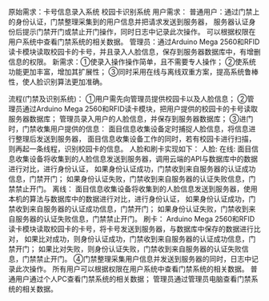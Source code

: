 原始需求：卡号信息录入系统 校园卡识别系统
用户需求：
	普通用户：通过门禁上的身份认证，门禁整理采集到的用户信息并把请求发送到服务器，
	服务器认证身份后提示门禁开门或禁止开门操作，同时日志中记录此次操作。
	可以根据权限在用户系统中查看门禁系统的相关数据。
	管理员：通过Arduino Mega 2560和RFID读卡模块读取校园卡的卡号，并且录入人脸信息，保存到服务器数据库中，有增删信息的权限。
新需求：①使录入操作操作简单，且不需要专人操作；
		②使系统功能更加丰富，增加其扩展性；
		③同时采用在线与离线双重方案，提高系统鲁棒性，使人脸识别算法更加准确。
		

		
流程(门禁及识别系统)：
	①用户需先向管理员提供校园卡以及人脸信息；
	②管理员通过Arduino Mega 2560和RFID读卡模块，把用户提供的校园卡的卡号读取服务器数据库；
	 管理员录入用户的人脸信息，并保存到服务器数据库；
	③进门时，门禁收集用户提供的信息：
		面目信息收集设备定时捕捉人脸信息，将信息进行整理后发送到服务器，
		面目信息收集设备工作的同时，若有校园卡进行扫描，则再起一条线程，识别校园卡的信息。
		人脸和刷卡实现如下：
		人脸:
			在线:
				面目信息收集设备将收集到的人脸信息发送到服务器，调用云端的API与数据库中的数据进行对比，进行身份认证，
				如果身份认证成功，门禁收到来自服务器的认证成功信息，门禁开门；
				如果身份认证失败，门禁收到来自服务器的认证失败信息，门禁禁止开门。
			离线：
				面目信息收集设备将收集到的人脸信息发送到服务器，使用本机的算法与数据库中的数据进行对比，进行身份认证，
				如果身份认证成功，门禁收到来自服务器的认证成功信息，门禁开门；
				如果身份认证失败，门禁收到来自服务器的认证失败信息，门禁禁止开门。
		刷卡：
			Arduino Mega 2560和RFID读卡模块读取校园卡的卡号，将卡号发送到服务器，与数据库中保存的数据进行比对，
			如果比对成功，则身份认证成功，门禁收到来自服务器的认证成功信息，门禁开门；
			如果比对失败，则身份认证失败，门禁收到来自服务器的认证失败信息，门禁禁止开门。
	④门禁整理采集用户信息并发送到服务器的同时，日志中记录此次操作。
	 所有用户可以根据权限在用户系统中查看门禁系统的相关数据。
	 普通用户通过个人PC查看门禁系统的相关数据；
	 管理员通过管理员电脑查看门禁系统的相关数据。